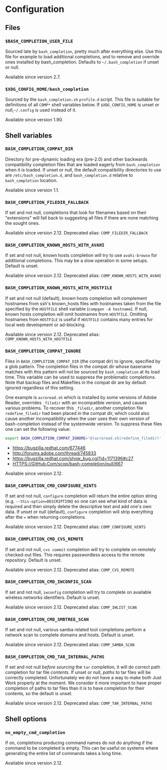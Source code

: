 # Configuration

## Files

### `$BASH_COMPLETION_USER_FILE`

Sourced late by `bash_completion`, pretty much after everything else. Use this
file for example to load additional completions, and to remove and override ones
installed by bash_completion. Defaults to `~/.bash_completion` if unset or null.

Available since version 2.7.

### `$XDG_CONFIG_HOME/bash_completion`

Sourced by the `bash_completion.sh` `profile.d` script. This file is suitable
for definitions of all `COMP*` shell variables below. If `$XDG_CONFIG_HOME` is
unset or null,`~/.config` is used instead of it.

Available since version 1.90.

## Shell variables

### `BASH_COMPLETION_COMPAT_DIR`

Directory for pre-dynamic loading era (pre-2.0) and other backwards
compatibility completion files that are loaded eagerly from `bash_completion`
when it is loaded. If unset or null, the default compatibility directories to
use are `/etc/bash_completion.d`, and `bash_completion.d` relative to
`bash_completion` location.

Available since version 1.1.

### `BASH_COMPLETION_FILEDIR_FALLBACK`

If set and not null, completions that look for filenames based on their
"extensions" will fall back to suggesting all files if there are none matching
the sought ones.

Available since version 2.12. Deprecated alias: `COMP_FILEDIR_FALLBACK`

### `BASH_COMPLETION_KNOWN_HOSTS_WITH_AVAHI`

If set and not null, known hosts completion will try to use `avahi-browse` for
additional completions. This may be a slow operation in some setups. Default is
unset.

Available since version 2.12. Deprecated alias: `COMP_KNOWN_HOSTS_WITH_AVAHI`

### `BASH_COMPLETION_KNOWN_HOSTS_WITH_HOSTFILE`

If set and not null (default), known hosts completion will complement hostnames
from ssh's known_hosts files with hostnames taken from the file specified by the
`HOSTFILE` shell variable (`compgen -A hostname`). If null, known hosts
completion will omit hostnames from `HOSTFILE`. Omitting hostnames from
`HOSTFILE` is useful if `HOSTFILE` contains many entries for local web
development or ad-blocking.

Available since version 2.12. Deprecated alias: `COMP_KNOWN_HOSTS_WITH_HOSTFILE`

### `BASH_COMPLETION_COMPAT_IGNORE`

Files in `BASH_COMPLETION_COMPAT_DIR` (the compat dir) to ignore, specified by a
glob pattern. The completion files in the compat dir whose basename matches with
this pattern will not be sourced by `bash_completion` at its load time. This
variable can be used to suppress the problematic completions. Note that backup
files and Makefiles in the compat dir are by default ignored regardless of this
setting.

One example is `acroread.sh` which is installed by some versions of Adobe
Reader, overrides `_filedir` with an incompatible version, and causes various
problems. To recover this `_filedir`, another completion file `redefine_filedir`
had been placed in the compat dir, which could also cause another
incompatibility when the user uses their own version of bash-completion instead
of the systemwide version. To suppress these files one can set the following
value:

```bash
export BASH_COMPLETION_COMPAT_IGNORE='@(acroread.sh|redefine_filedir)'
```

-   <https://bugzilla.redhat.com/677446>
-   <http://forums.adobe.com/thread/745833>
-   <https://bugzilla.redhat.com/show_bug.cgi?id=1171396#c27>
-   <HTTPS://GitHub.Com/scop/bash-completion/pull/667>

Available since version 2.12.

### `BASH_COMPLETION_CMD_CONFIGURE_HINTS`

If set and not null, `configure` completion will return the entire option string
(e.g. `--this-option=DESCRIPTION`) so one can see what kind of data is required
and then simply delete the descriptive text and add one's own data. If unset or
null (default), `configure` completion will strip everything after the `=` when
returning completions.

Available since version 2.12. Deprecated alias: `COMP_CONFIGURE_HINTS`

### `BASH_COMPLETION_CMD_CVS_REMOTE`

If set and not null, `cvs commit` completion will try to complete on remotely
checked-out files. This requires passwordless access to the remote repository.
Default is unset.

Available since version 2.12. Deprecated alias: `COMP_CVS_REMOTE`

### `BASH_COMPLETION_CMD_IWCONFIG_SCAN`

If set and not null, `iwconfig` completion will try to complete on available
wireless networks identifiers. Default is unset.

Available since version 2.12. Deprecated alias: `COMP_IWLIST_SCAN`

### `BASH_COMPLETION_CMD_SMBTREE_SCAN`

If set and not null, various samba related tool completions perform a network
scan to complete domains and hosts. Default is unset.

Available since version 2.12. Deprecated alias: `COMP_SAMBA_SCAN`

### `BASH_COMPLETION_CMD_TAR_INTERNAL_PATHS`

If set and not null _before sourcing_ the `tar` completion, it will do correct
path completion for tar file _contents_. If unset or null, _paths to_ tar files
will be correctly completed. Unfortunately we do not have a way to make both
Just Work properly at the moment. We consider it more important to have proper
completion of paths to tar files than it is to have completion for their
contents, so the default is unset.

Available since version 2.12. Deprecated alias: `COMP_TAR_INTERNAL_PATHS`

## Shell options

### `no_empty_cmd_completion`

If on, completions producing command names do not do anything if the command to
be completed is empty. This can be useful on systems where generating the entire
list of commands takes a long time.

Available since version 2.12.
